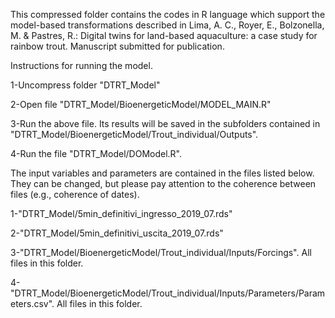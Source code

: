 This compressed folder contains the codes in R language which support the model-based transformations described in 
Lima, A. C., Royer, E., Bolzonella, M. & Pastres, R.: Digital twins for land-based aquaculture: a case study for rainbow trout. Manuscript submitted for publication.

Instructions for running the model.

1-Uncompress folder "DTRT_Model"

2-Open file "DTRT_Model/BioenergeticModel/MODEL_MAIN.R"

3-Run the above file. Its results will be saved in the subfolders contained in "DTRT_Model/BioenergeticModel/Trout_individual/Outputs".

4-Run the file "DTRT_Model/DOModel.R". 

The input variables and parameters are contained in the files listed below. They can be changed, but please pay attention to the coherence between files (e.g., coherence of dates).

1-"DTRT_Model/5min_definitivi_ingresso_2019_07.rds"

2-"DTRT_Model/5min_definitivi_uscita_2019_07.rds"

3-"DTRT_Model/BioenergeticModel/Trout_individual/Inputs/Forcings". All files in this folder.

4-"DTRT_Model/BioenergeticModel/Trout_individual/Inputs/Parameters/Parameters.csv". All files in this folder.

